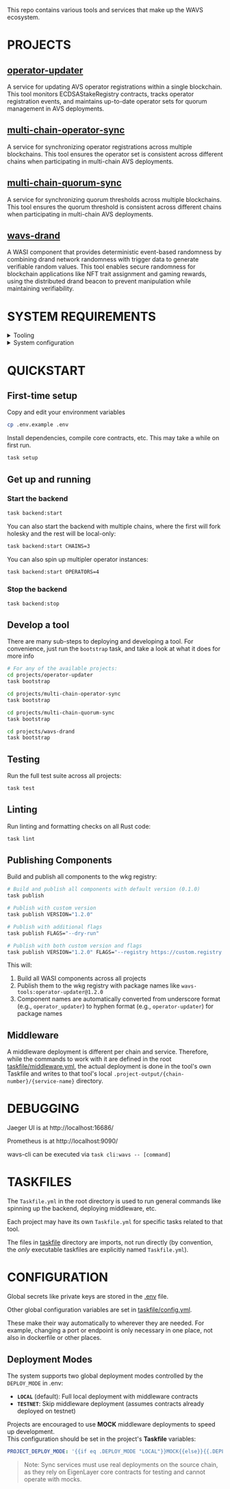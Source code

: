 This repo contains various tools and services that make up the WAVS ecosystem.

# PROJECTS

## [operator-updater](projects/operator-updater) 

A service for updating AVS operator registrations within a single blockchain. This tool monitors ECDSAStakeRegistry contracts, tracks operator registration events, and maintains up-to-date operator sets for quorum management in AVS deployments.

## [multi-chain-operator-sync](projects/multi-chain-operator-sync)

A service for synchronizing operator registrations across multiple blockchains. This tool ensures the operator set is consistent across different chains when participating in multi-chain AVS deployments.

## [multi-chain-quorum-sync](projects/multi-chain-quorum-sync)

A service for synchronizing quorum thresholds across multiple blockchains. This tool ensures the quorum threshold is consistent across different chains when participating in multi-chain AVS deployments.

## [wavs-drand](projects/wavs-drand)

A WASI component that provides deterministic event-based randomness by combining drand network randomness with trigger data to generate verifiable random values. This tool enables secure randomness for blockchain applications like NFT trait assignment and gaming rewards, using the distributed drand beacon to prevent manipulation while maintaining verifiability.

# SYSTEM REQUIREMENTS

<details>
<summary>Tooling</summary>
&nbsp;

* [Docker](https://docs.docker.com/get-started/get-docker/)
* [Taskfile](https://taskfile.dev/installation/)
* [JQ](https://jqlang.org/download/)
* [Node.js](https://nodejs.org/en/download)
* [Rust](https://www.rust-lang.org/tools/install)
* [Cargo Components](https://github.com/bytecodealliance/cargo-component#installation)
* [wkg](https://crates.io/crates/wkg)
* [Foundry](https://getfoundry.sh/introduction/installation#using-foundryup)

</details>

<details>
<summary>System configuration</summary>

### Setup default wkg registry 

```bash docci-ignore
wkg config --default-registry wa.dev
```

</details>

# QUICKSTART

## First-time setup

Copy and edit your environment variables

```bash
cp .env.example .env
```

Install dependencies, compile core contracts, etc.
This may take a while on first run.
```bash
task setup
```

## Get up and running

### Start the backend
```bash
task backend:start
```

You can also start the backend with multiple chains, where the first will fork holesky and the rest will be local-only:

```bash
task backend:start CHAINS=3 
```

You can also spin up multipler operator instances:

```bash
task backend:start OPERATORS=4
```

### Stop the backend

```bash
task backend:stop
```

## Develop a tool 
There are many sub-steps to deploying and developing a tool. For convenience, just run the `bootstrap` task, and take a look at what it does for more info

```bash
# For any of the available projects:
cd projects/operator-updater
task bootstrap

cd projects/multi-chain-operator-sync
task bootstrap

cd projects/multi-chain-quorum-sync
task bootstrap

cd projects/wavs-drand
task bootstrap
```

## Testing

Run the full test suite across all projects:

```bash
task test
```

## Linting

Run linting and formatting checks on all Rust code:

```bash
task lint
```

## Publishing Components

Build and publish all components to the wkg registry:

```bash
# Build and publish all components with default version (0.1.0)
task publish

# Publish with custom version
task publish VERSION="1.2.0"

# Publish with additional flags
task publish FLAGS="--dry-run"

# Publish with both custom version and flags
task publish VERSION="1.2.0" FLAGS="--registry https://custom.registry.com"
```

This will:
1. Build all WASI components across all projects
2. Publish them to the wkg registry with package names like `wavs-tools:operator-updater@1.2.0`
3. Component names are automatically converted from underscore format (e.g., `operator_updater`) to hyphen format (e.g., `operator-updater`) for package names

## Middleware

A middleware deployment is different per chain and service. Therefore, while the commands to work with it are defined in the root [taskfile/middleware.yml](taskfile/middleware.yml), the actual deployment is done in the tool's own Taskfile and writes to that tool's local `.project-output/{chain-number}/{service-name}` directory.

# DEBUGGING

Jaeger UI is at http://localhost:16686/

Prometheus is at http://localhost:9090/

wavs-cli can be executed via `task cli:wavs -- [command]` 

# TASKFILES

The `Taskfile.yml` in the root directory is used to run general commands like spinning up the backend, deploying middleware, etc. 

Each project may have its own `Taskfile.yml` for specific tasks related to that tool.

The files in [taskfile](taskfile) directory are imports, not run directly (by convention, the _only_ executable taskfiles are explicitly named `Taskfile.yml`).

# CONFIGURATION 

Global secrets like private keys are stored in the [.env](#first-time-setup) file.

Other global configuration variables are set in [taskfile/config.yml](taskfile/config.yml). 

These make their way automatically to wherever they are needed. For example, changing a port or endpoint is only necessary in one place, not also in dockerfile or other places.

## Deployment Modes

The system supports two global deployment modes controlled by the `DEPLOY_MODE` in .env:

- **`LOCAL`** (default): Full local deployment with middleware contracts
- **`TESTNET`**: Skip middleware deployment (assumes contracts already deployed on testnet)

Projects are encouraged to use **MOCK** middleware deployments to speed up development.  
This configuration should be set in the project's **Taskfile** variables:

```yaml
PROJECT_DEPLOY_MODE: '{{if eq .DEPLOY_MODE "LOCAL"}}MOCK{{else}}{{.DEPLOY_MODE}}{{end}}'
```

> Note: Sync services must use real deployments on the source chain, as they rely on EigenLayer core contracts for testing and cannot operate with mocks.